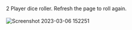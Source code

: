 2 Player dice roller. Refresh the page to roll again.<br><br>
![Screenshot 2023-03-06 152251](https://user-images.githubusercontent.com/86803100/223222177-2906b195-7365-4138-a287-94c6c159aa8c.png)
